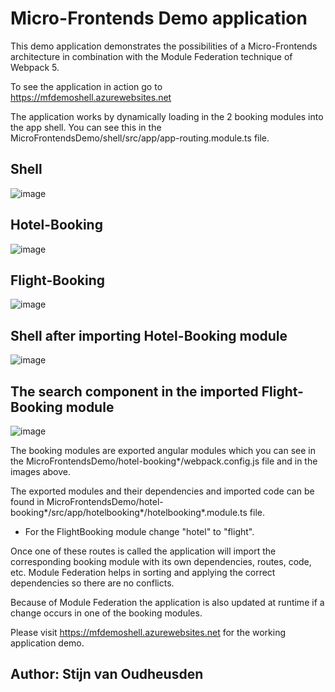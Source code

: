 # Micro-Frontends Demo application

This demo application demonstrates the possibilities of a Micro-Frontends architecture in combination with the Module Federation technique of Webpack 5.

To see the application in action go to https://mfdemoshell.azurewebsites.net

The application works by dynamically loading in the 2 booking modules into the app shell.
You can see this in the MicroFrontendsDemo/shell/src/app/app-routing.module.ts file.

## Shell
![image](https://user-images.githubusercontent.com/58070673/224314126-6e7eba84-d768-451e-85da-145c3d9184a9.png)

## Hotel-Booking
![image](https://user-images.githubusercontent.com/58070673/224314210-79241a35-3502-417a-a8ac-58edf1aaa765.png)

## Flight-Booking
![image](https://user-images.githubusercontent.com/58070673/224314252-02e6cbf3-c37f-4fb8-872d-2e92570ff2c5.png)

## Shell after importing Hotel-Booking module
![image](https://user-images.githubusercontent.com/58070673/224314361-14500846-e16c-4120-b548-34334b22abc3.png)

## The search component in the imported Flight-Booking module
![image](https://user-images.githubusercontent.com/58070673/224314666-7096406f-2d0d-4adc-9fa3-7a0bd04d379c.png)

The booking modules are exported angular modules which you can see in the MicroFrontendsDemo/hotel-booking*/webpack.config.js file and in the images above.

The exported modules and their dependencies and imported code can be found in MicroFrontendsDemo/hotel-booking*/src/app/hotelbooking*/hotelbooking*.module.ts file.

* For the FlightBooking module change "hotel" to "flight".

Once one of these routes is called the application will import the corresponding booking module with its own dependencies, routes, code, etc.
Module Federation helps in sorting and applying the correct dependencies so there are no conflicts.
  
Because of Module Federation the application is also updated at runtime if a change occurs in one of the booking modules.
  
Please visit https://mfdemoshell.azurewebsites.net for the working application demo.
  
## Author: Stijn van Oudheusden

